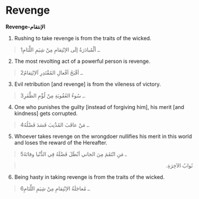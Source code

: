 Revenge
=======

**Revenge-الاِنتقام**

1. Rushing to take revenge is from the traits of the wicked.

> 1ـ ألْمُبادَرَةُ إلَى الاِنْتِقامِ مِنْ شِيَمِ اللِّئامِ.

2. The most revolting act of a powerful person is revenge.

> 2ـ أقْبَحُ أفْعالِ المُقْتَدِرِ اَلاِنْتِقامُ.

3. Evil retribution [and revenge] is from the vileness of victory.

> 3ـ سُوءُ العُقُوبَةِ مِنْ لُؤْمِ الظَّفَرِ.

4. One who punishes the guilty [instead of forgiving him], his merit
[and kindness] gets corrupted.

> 4ـ مَنْ عاقَبَ المُذْنِبَ فَسَدَ فَضْلُهُ.

5. Whoever takes revenge on the wrongdoer nullifies his merit in this
world and loses the reward of the Hereafter.

> 5ـ مَنِ انْتَقَمَ مِنَ الجاني أبْطَلَ فَضْلَهُ فِي الدُّنْيا وفاتَهُ
<blockquote dir="rtl">
  <p>
ثَوابُ الآخِرَةِ.
  </p>
</blockquote>

6. Being hasty in taking revenge is from the traits of the wicked.

> 6ـ مُعاجَلَةُ الاِنْتِقامِ مِنْ شِيَمِ اللِّئامِ.


